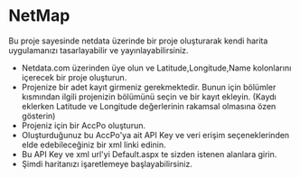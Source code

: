 # NetMap

Bu proje sayesinde netdata üzerinde bir proje oluşturarak kendi harita uygulamanızı tasarlayabilir ve yayınlayabilirsiniz.

- Netdata.com üzerinden üye olun ve Latitude,Longitude,Name kolonlarını içerecek bir proje oluşturun.
- Projenize bir adet kayıt girmeniz gerekmektedir. Bunun için bölümler kısmından ilgili projenizin bölümünü seçin ve bir kayıt ekleyin. (Kaydı eklerken Latitude ve Longitude değerlerinin rakamsal olmasına özen gösterin)
- Projeniz için bir AccPo oluşturun.
- Oluşturduğunuz bu AccPo'ya ait API Key ve veri erişim seçeneklerinden elde edebileceğiniz bir xml linki edinin.
- Bu API Key ve xml url'yi Default.aspx te sizden istenen alanlara girin.
- Şimdi haritanızı işaretlemeye başlayabilirsiniz.

